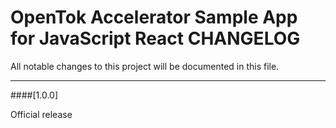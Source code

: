 # OpenTok Accelerator Sample App for JavaScript React CHANGELOG
All notable changes to this project will be documented in this file.

--------------------------------------

####[1.0.0]

Official release

